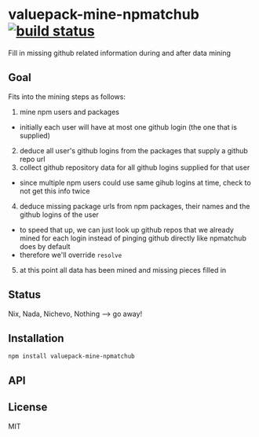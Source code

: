 # valuepack-mine-npmatchub [![build status](https://secure.travis-ci.org/thlorenz/valuepack-mine-npmatchub.png)](http://travis-ci.org/thlorenz/valuepack-mine-npmatchub)

Fill in missing github related information during and after data mining


## Goal

Fits into the mining steps as follows:

1. mine npm users and packages
  - initially each user will have at most one github login (the one that is supplied)
2. deduce all user's github logins from the packages that supply a github repo url
3. collect github repository data for all github logins supplied for that user
  - since multiple npm users could use same gihub logins at time, check to not get this info twice
4. deduce missing package urls from npm packages, their names and the github logins of the user
  - to speed that up, we can just look up github repos that we already mined for each login instead of pinging github
    directly like npmatchub does by default
  - therefore we'll override `resolve`
5. at this point all data has been mined and missing pieces filled in

## Status

Nix, Nada, Nichevo, Nothing --> go away!

## Installation

    npm install valuepack-mine-npmatchub

## API


## License

MIT
